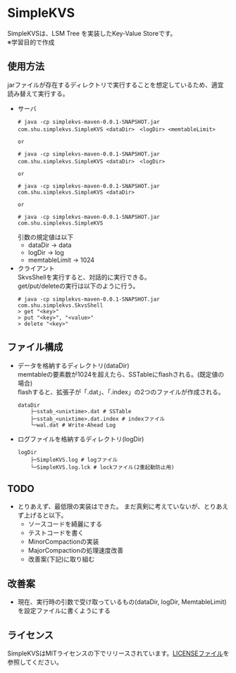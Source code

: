 # SimpleKVS

SimpleKVSは、LSM Tree を実装したKey-Value Storeです。  
※学習目的で作成

## 使用方法

jarファイルが存在するディレクトリで実行することを想定しているため、適宜読み替えて実行する。
* サーバ
  ```
  # java -cp simplekvs-maven-0.0.1-SNAPSHOT.jar com.shu.simplekvs.SimpleKVS <dataDir>　<logDir> <memtableLimit>

  or

  # java -cp simplekvs-maven-0.0.1-SNAPSHOT.jar com.shu.simplekvs.SimpleKVS <dataDir>　<logDir>
  
  or
  
  # java -cp simplekvs-maven-0.0.1-SNAPSHOT.jar com.shu.simplekvs.SimpleKVS <dataDir>

  or

  # java -cp simplekvs-maven-0.0.1-SNAPSHOT.jar com.shu.simplekvs.SimpleKVS
  ```
  引数の規定値は以下
  * dataDir -> data
  * logDir -> log
  * memtableLimit -> 1024
* クライアント  
  SkvsShellを実行すると、対話的に実行できる。  
  get/put/deleteの実行は以下のように行う。
  ```
  # java -cp simplekvs-maven-0.0.1-SNAPSHOT.jar com.shu.simplekvs.SkvsShell
  > get "<key>"
  > put "<key>", "<value>"
  > delete "<key>"
  ```

## ファイル構成

* データを格納するディレクトリ(dataDir)  
  memtableの要素数が1024を超えたら、SSTableにflashされる。(既定値の場合)    
  flashすると、拡張子が「.dat」、「.index」の2つのファイルが作成される。  
  ```
  dataDir
      ├─sstab_<unixtime>.dat # SSTable
      ├─sstab_<unixtime>.dat.index # indexファイル
      └─wal.dat # Write-Ahead Log
  ```
* ログファイルを格納するディレクトリ(logDir)  
  ```
  logDir
      ├─SimpleKVS.log # logファイル
      └─SimpleKVS.log.lck # lockファイル(2重起動防止用)
  ```

## TODO

* とりあえず、最低限の実装はできた。
  まだ真剣に考えていないが、とりあえず上げると以下。
  * ソースコードを綺麗にする
  * テストコードを書く
  * MinorCompactionの実装
  * MajorCompactionの処理速度改善
  * 改善案(下記)に取り組む

## 改善案

* 現在、実行時の引数で受け取っているもの(dataDir, logDir, MemtableLimit)を設定ファイルに書くようにする

## ライセンス

SimpleKVSはMITライセンスの下でリリースされています。[LICENSEファイル](./LICENSE)を参照してください。
